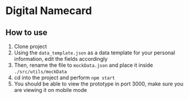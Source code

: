 # Digital Namecard

## How to use

1. Clone project
2. Using the `data_template.json` as a data template for your personal information, edit the fields accordingly
3. Then, rename the file to `mockData.json` and place it inside `./src/utils/mockData`
4. cd into the project and perform `npm start`
5. You should be able to view the prototype in port 3000, make sure you are viewing it on mobile mode
